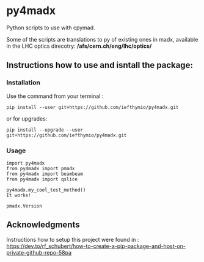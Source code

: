 # py4madx
Python scripts to use with cpymad.

Some of the scripts are translations to py of existing ones in madx, available in the LHC optics direcotry: **/afs/cern.ch/eng/lhc/optics/**

## Instructions how to use and isntall the package:

### Installation

Use the command from your terminal : 

```
pip install --user git+https://github.com/iefthymio/py4madx.git
```

or for upgrades:

```
pip install --upgrade --user git+https://github.com/iefthymio/py4madx.git
```

### Usage

```
import py4madx
from py4madx import pmadx
from py4madx import beambeam
from py4madx import qslice

py4madx.my_cool_test_method()
It works!

pmadx.Version
```

## Acknowledgments

Instructions how to setup this project were found in : https://dev.to/rf_schubert/how-to-create-a-pip-package-and-host-on-private-github-repo-58pa


